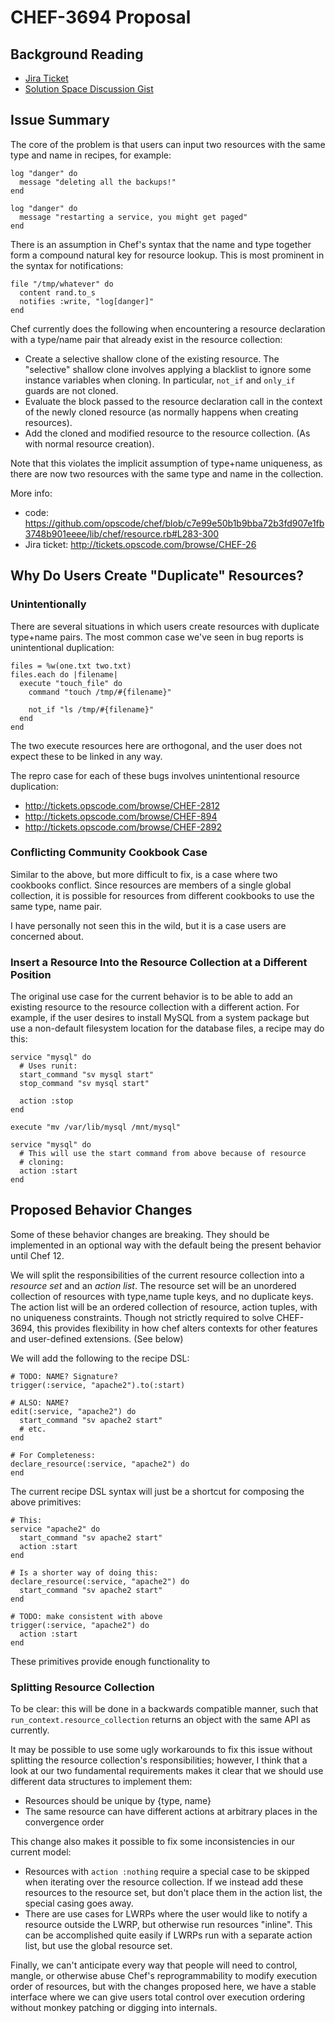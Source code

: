 # CHEF-3694 Proposal

## Background Reading

* [Jira Ticket](http://tickets.opscode.com/browse/CHEF-3694)
* [Solution Space Discussion Gist](https://gist.github.com/danielsdeleo/30a8719901eca6545488)

## Issue Summary

The core of the problem is that users can input two resources with the
same type and name in recipes, for example:

    log "danger" do
      message "deleting all the backups!"
    end

    log "danger" do
      message "restarting a service, you might get paged"
    end

There is an assumption in Chef's syntax that the name and type together
form a compound natural key for resource lookup. This is most prominent
in the syntax for notifications:

    file "/tmp/whatever" do
      content rand.to_s
      notifies :write, "log[danger]"
    end

Chef currently does the following when encountering a resource
declaration with a type/name pair that already exist in the resource
collection:

* Create a selective shallow clone of the existing resource. The
  "selective" shallow clone involves applying a blacklist to ignore some
  instance variables when cloning. In particular, `not_if` and `only_if`
  guards are not cloned.
* Evaluate the block passed to the resource declaration call in the
  context of the newly cloned resource (as normally happens when
  creating resources).
* Add the cloned and modified resource to the resource collection. (As
  with normal resource creation).

Note that this violates the implicit assumption of type+name uniqueness,
as there are now two resources with the same type and name in the
collection.

More info:
* code: https://github.com/opscode/chef/blob/c7e99e50b1b9bba72b3fd907e1fb3748b901eeee/lib/chef/resource.rb#L283-300
* Jira ticket: http://tickets.opscode.com/browse/CHEF-26

## Why Do Users Create "Duplicate" Resources?

### Unintentionally

There are several situations in which users create resources with
duplicate type+name pairs. The most common case we've seen in bug
reports is unintentional duplication:

    files = %w(one.txt two.txt)
    files.each do |filename|
      execute "touch_file" do
        command "touch /tmp/#{filename}"

        not_if "ls /tmp/#{filename}"
      end
    end

The two execute resources here are orthogonal, and the user does not
expect these to be linked in any way.

The repro case for each of these bugs involves unintentional resource
duplication:

* http://tickets.opscode.com/browse/CHEF-2812
* http://tickets.opscode.com/browse/CHEF-894
* http://tickets.opscode.com/browse/CHEF-2892

### Conflicting Community Cookbook Case

Similar to the above, but more difficult to fix, is a case where two
cookbooks conflict. Since resources are members of a single global
collection, it is possible for resources from different cookbooks to use
the same type, name pair.

I have personally not seen this in the wild, but it is a case users are
concerned about.

### Insert a Resource Into the Resource Collection at a Different Position

The original use case for the current behavior is to be able to add an
existing resource to the resource collection with a different action.
For example, if the user desires to install MySQL from a system package
but use a non-default filesystem location for the database files, a
recipe may do this:

    service "mysql" do
      # Uses runit:
      start_command "sv mysql start"
      stop_command "sv mysql start"

      action :stop
    end

    execute "mv /var/lib/mysql /mnt/mysql"

    service "mysql" do
      # This will use the start command from above because of resource
      # cloning:
      action :start
    end

## Proposed Behavior Changes

Some of these behavior changes are breaking. They should be implemented
in an optional way with the default being the present behavior until
Chef 12.

We will split the responsibilities of the current resource collection
into a _resource set_ and an _action list_. The resource set will be an
unordered collection of resources with type,name tuple keys, and no
duplicate keys. The action list will be an ordered collection of
resource, action tuples, with no uniqueness constraints. Though not
strictly required to solve CHEF-3694, this provides flexibility in how
chef alters contexts for other features and user-defined extensions.
(See below)

We will add the following to the recipe DSL:

    # TODO: NAME? Signature?
    trigger(:service, "apache2").to(:start)

    # ALSO: NAME?
    edit(:service, "apache2") do
      start_command "sv apache2 start"
      # etc.
    end

    # For Completeness:
    declare_resource(:service, "apache2") do
    end

The current recipe DSL syntax will just be a shortcut for composing the
above primitives:

    # This:
    service "apache2" do
      start_command "sv apache2 start"
      action :start
    end

    # Is a shorter way of doing this:
    declare_resource(:service, "apache2") do
      start_command "sv apache2 start"
    end

    # TODO: make consistent with above
    trigger(:service, "apache2") do
      action :start
    end

These primitives provide enough functionality to 

### Splitting Resource Collection

To be clear: this will be done in a backwards compatible manner, such
that `run_context.resource_collection` returns an object with the same
API as currently.

It may be possible to use some ugly workarounds to fix this issue
without splitting the resource collection's responsibilities; however, I
think that a look at our two fundamental requirements makes it clear
that we should use different data structures to implement them:

* Resources should be unique by {type, name}
* The same resource can have different actions at arbitrary places in
  the convergence order

This change also makes it possible to fix some inconsistencies in our
current model:

* Resources with `action :nothing` require a special case to be skipped
when iterating over the resource collection. If we instead add these
resources to the resource set, but don't place them in the action list,
the special casing goes away.
* There are use cases for LWRPs where the user would like to notify a
resource outside the LWRP, but otherwise run resources "inline". This
can be accomplished quite easily if LWRPs run with a separate action
list, but use the global resource set.

Finally, we can't anticipate every way that people will need to control,
mangle, or otherwise abuse Chef's reprogrammability to modify execution
order of resources, but with the changes proposed here, we have a stable
interface where we can give users total control over execution ordering
without monkey patching or digging into internals.

